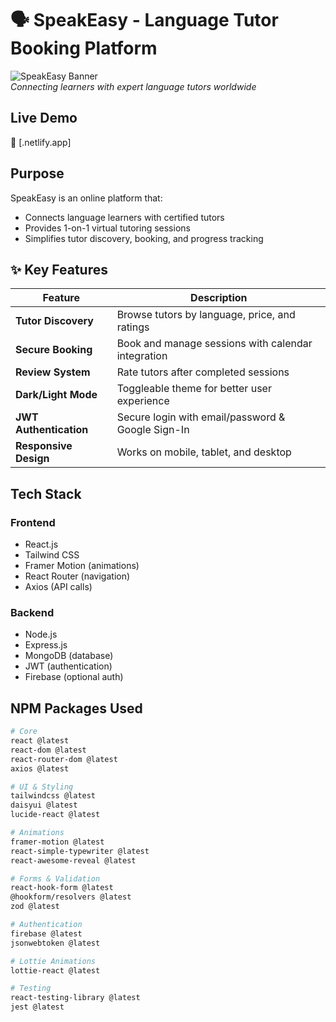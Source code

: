 # 🗣️ SpeakEasy - Language Tutor Booking Platform

![SpeakEasy Banner](https://i.imgur.com/ABC123.jpg)  
*Connecting learners with expert language tutors worldwide*

##  Live Demo
🔗 [.netlify.app]  


##  Purpose
SpeakEasy is an online platform that:
- Connects language learners with certified tutors
- Provides 1-on-1 virtual tutoring sessions
- Simplifies tutor discovery, booking, and progress tracking

## ✨ Key Features
| Feature | Description |
|---------|-------------|
| **Tutor Discovery** | Browse tutors by language, price, and ratings |
| **Secure Booking** | Book and manage sessions with calendar integration |
| **Review System** | Rate tutors after completed sessions |
| **Dark/Light Mode** | Toggleable theme for better user experience |
| **JWT Authentication** | Secure login with email/password & Google Sign-In |
| **Responsive Design** | Works on mobile, tablet, and desktop |

##  Tech Stack
### Frontend
- React.js
- Tailwind CSS
- Framer Motion (animations)
- React Router (navigation)
- Axios (API calls)

### Backend
- Node.js
- Express.js
- MongoDB (database)
- JWT (authentication)
- Firebase (optional auth)

##  NPM Packages Used
```bash
# Core
react @latest
react-dom @latest
react-router-dom @latest
axios @latest

# UI & Styling
tailwindcss @latest
daisyui @latest
lucide-react @latest

# Animations
framer-motion @latest
react-simple-typewriter @latest
react-awesome-reveal @latest

# Forms & Validation
react-hook-form @latest
@hookform/resolvers @latest
zod @latest

# Authentication
firebase @latest
jsonwebtoken @latest

# Lottie Animations
lottie-react @latest

# Testing
react-testing-library @latest
jest @latest